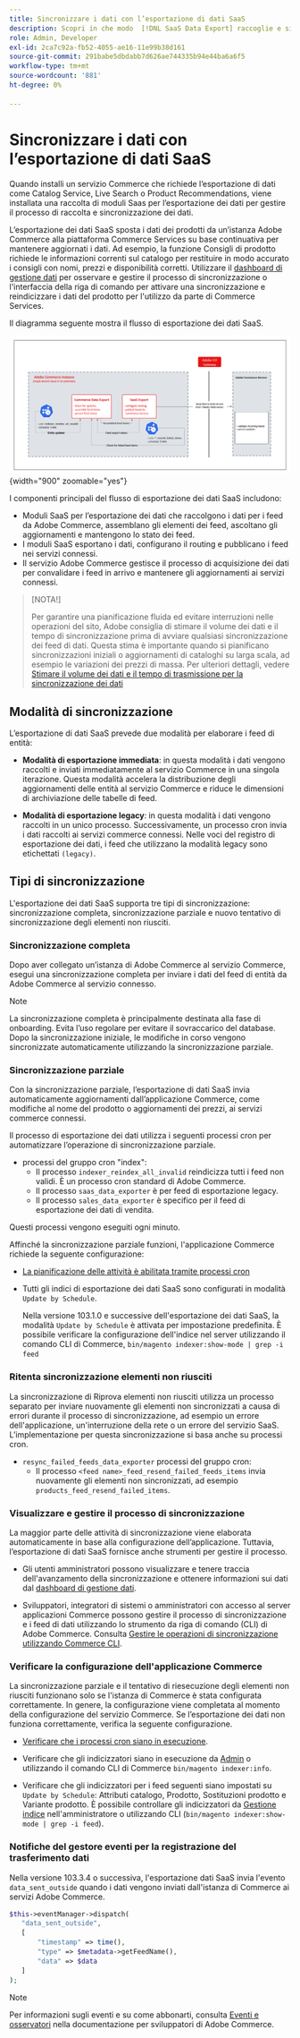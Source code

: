 ```yaml
---
title: Sincronizzare i dati con l’esportazione di dati SaaS
description: Scopri in che modo  [!DNL SaaS Data Export] raccoglie e sincronizza i dati tra le istanze di Adobe Commerce e i servizi SaaS connessi.
role: Admin, Developer
exl-id: 2ca7c92a-fb52-4055-ae16-11e99b38d161
source-git-commit: 291babe5dbdabb7d626ae744335b94e44ba6a6f5
workflow-type: tm+mt
source-wordcount: '881'
ht-degree: 0%

---
```


# Sincronizzare i dati con l’esportazione di dati SaaS

Quando installi un servizio Commerce che richiede l’esportazione di dati come Catalog Service, Live Search o Product Recommendations, viene installata una raccolta di moduli Saas per l’esportazione dei dati per gestire il processo di raccolta e sincronizzazione dei dati.

L’esportazione dei dati SaaS sposta i dati dei prodotti da un’istanza Adobe Commerce alla piattaforma Commerce Services su base continuativa per mantenere aggiornati i dati. Ad esempio, la funzione Consigli di prodotto richiede le informazioni correnti sul catalogo per restituire in modo accurato i consigli con nomi, prezzi e disponibilità corretti. Utilizzare il [dashboard di gestione dati](https://experienceleague.adobe.com/it/docs/commerce/user-guides/data-services/catalog-sync) per osservare e gestire il processo di sincronizzazione o l&#39;interfaccia della riga di comando per attivare una sincronizzazione e reindicizzare i dati del prodotto per l&#39;utilizzo da parte di Commerce Services.

Il diagramma seguente mostra il flusso di esportazione dei dati SaaS.

![Flusso di raccolta e sincronizzazione esportazione dati SaaS per Adobe Commerce](assets/data-export-flow.png){width="900" zoomable="yes"}

I componenti principali del flusso di esportazione dei dati SaaS includono:

- Moduli SaaS per l’esportazione dei dati che raccolgono i dati per i feed da Adobe Commerce, assemblano gli elementi dei feed, ascoltano gli aggiornamenti e mantengono lo stato dei feed.
- I moduli SaaS esportano i dati, configurano il routing e pubblicano i feed nei servizi connessi.
- Il servizio Adobe Commerce gestisce il processo di acquisizione dei dati per convalidare i feed in arrivo e mantenere gli aggiornamenti ai servizi connessi.

>[NOTA!]
>
>Per garantire una pianificazione fluida ed evitare interruzioni nelle operazioni del sito, Adobe consiglia di stimare il volume dei dati e il tempo di sincronizzazione prima di avviare qualsiasi sincronizzazione dei feed di dati. Questa stima è importante quando si pianificano sincronizzazioni iniziali o aggiornamenti di cataloghi su larga scala, ad esempio le variazioni dei prezzi di massa. Per ulteriori dettagli, vedere [Stimare il volume dei dati e il tempo di trasmissione per la sincronizzazione dei dati](estimate-data-volume-sync-time.md)

## Modalità di sincronizzazione

L’esportazione di dati SaaS prevede due modalità per elaborare i feed di entità:

- **Modalità di esportazione immediata**: in questa modalità i dati vengono raccolti e inviati immediatamente al servizio Commerce in una singola iterazione. Questa modalità accelera la distribuzione degli aggiornamenti delle entità al servizio Commerce e riduce le dimensioni di archiviazione delle tabelle di feed.

- **Modalità di esportazione legacy**: in questa modalità i dati vengono raccolti in un unico processo. Successivamente, un processo cron invia i dati raccolti ai servizi commerce connessi. Nelle voci del registro di esportazione dei dati, i feed che utilizzano la modalità legacy sono etichettati `(legacy)`.

## Tipi di sincronizzazione

L&#39;esportazione dei dati SaaS supporta tre tipi di sincronizzazione: sincronizzazione completa, sincronizzazione parziale e nuovo tentativo di sincronizzazione degli elementi non riusciti.

### Sincronizzazione completa

Dopo aver collegato un’istanza di Adobe Commerce al servizio Commerce, esegui una sincronizzazione completa per inviare i dati del feed di entità da Adobe Commerce al servizio connesso.

>[!NOTE]
>
>La sincronizzazione completa è principalmente destinata alla fase di onboarding. Evita l’uso regolare per evitare il sovraccarico del database. Dopo la sincronizzazione iniziale, le modifiche in corso vengono sincronizzate automaticamente utilizzando la sincronizzazione parziale.

### Sincronizzazione parziale

Con la sincronizzazione parziale, l’esportazione di dati SaaS invia automaticamente aggiornamenti dall’applicazione Commerce, come modifiche al nome del prodotto o aggiornamenti dei prezzi, ai servizi commerce connessi.

Il processo di esportazione dei dati utilizza i seguenti processi cron per automatizzare l’operazione di sincronizzazione parziale.

- processi del gruppo cron &quot;index&quot;:
   - Il processo `indexer_reindex_all_invalid` reindicizza tutti i feed non validi. È un processo cron standard di Adobe Commerce.
   - Il processo `saas_data_exporter` è per feed di esportazione legacy.
   - Il processo `sales_data_exporter` è specifico per il feed di esportazione dei dati di vendita.

Questi processi vengono eseguiti ogni minuto.

Affinché la sincronizzazione parziale funzioni, l&#39;applicazione Commerce richiede la seguente configurazione:

- [La pianificazione delle attività è abilitata tramite processi cron](https://experienceleague.adobe.com/docs/commerce-operations/installation-guide/next-steps/configuration.html?lang=it)

- Tutti gli indici di esportazione dei dati SaaS sono configurati in modalità `Update by Schedule`.

  Nella versione 103.1.0 e successive dell&#39;esportazione dei dati SaaS, la modalità `Update by Schedule` è attivata per impostazione predefinita. È possibile verificare la configurazione dell&#39;indice nel server utilizzando il comando CLI di Commerce, `bin/magento indexer:show-mode | grep -i feed`

### Ritenta sincronizzazione elementi non riusciti

La sincronizzazione di Riprova elementi non riusciti utilizza un processo separato per inviare nuovamente gli elementi non sincronizzati a causa di errori durante il processo di sincronizzazione, ad esempio un errore dell&#39;applicazione, un&#39;interruzione della rete o un errore del servizio SaaS. L’implementazione per questa sincronizzazione si basa anche su processi cron.

- `resync_failed_feeds_data_exporter` processi del gruppo cron:
   - Il processo `<feed name>_feed_resend_failed_feeds_items` invia nuovamente gli elementi non sincronizzati, ad esempio `products_feed_resend_failed_items`.

### Visualizzare e gestire il processo di sincronizzazione

La maggior parte delle attività di sincronizzazione viene elaborata automaticamente in base alla configurazione dell’applicazione. Tuttavia, l’esportazione di dati SaaS fornisce anche strumenti per gestire il processo.

- Gli utenti amministratori possono visualizzare e tenere traccia dell&#39;avanzamento della sincronizzazione e ottenere informazioni sui dati dal [dashboard di gestione dati](https://experienceleague.adobe.com/it/docs/commerce-admin/systems/data-transfer/data-dashboard).

- Sviluppatori, integratori di sistemi o amministratori con accesso al server applicazioni Commerce possono gestire il processo di sincronizzazione e i feed di dati utilizzando lo strumento da riga di comando (CLI) di Adobe Commerce. Consulta [Gestire le operazioni di sincronizzazione utilizzando Commerce CLI](data-export-cli-commands.md).

### Verificare la configurazione dell&#39;applicazione Commerce

La sincronizzazione parziale e il tentativo di riesecuzione degli elementi non riusciti funzionano solo se l&#39;istanza di Commerce è stata configurata correttamente. In genere, la configurazione viene completata al momento della configurazione del servizio Commerce. Se l’esportazione dei dati non funziona correttamente, verifica la seguente configurazione.

- [Verificare che i processi cron siano in esecuzione](https://experienceleague.adobe.com/it/docs/commerce-knowledge-base/kb/troubleshooting/miscellaneous/cron-readiness-check-issues).

- Verificare che gli indicizzatori siano in esecuzione da [Admin](https://experienceleague.adobe.com/it/docs/commerce-admin/systems/tools/index-management) o utilizzando il comando CLI di Commerce `bin/magento indexer:info`.

- Verificare che gli indicizzatori per i feed seguenti siano impostati su `Update by Schedule`: Attributi catalogo, Prodotto, Sostituzioni prodotto e Variante prodotto. È possibile controllare gli indicizzatori da [Gestione indice](https://experienceleague.adobe.com/it/docs/commerce-admin/systems/tools/index-management) nell&#39;amministratore o utilizzando CLI (`bin/magento indexer:show-mode | grep -i feed`).

### Notifiche del gestore eventi per la registrazione del trasferimento dati

Nella versione 103.3.4 o successiva, l&#39;esportazione dati SaaS invia l&#39;evento `data_sent_outside` quando i dati vengono inviati dall&#39;istanza di Commerce ai servizi Adobe Commerce.

```php
$this->eventManager->dispatch(
   "data_sent_outside",
   [
       "timestamp" => time(),
       "type" => $metadata->getFeedName(),
       "data" => $data
   ]
);
```

>[!NOTE]
>
>Per informazioni sugli eventi e su come abbonarti, consulta [Eventi e osservatori](https://developer.adobe.com/commerce/php/development/components/events-and-observers) nella documentazione per sviluppatori di Adobe Commerce.
